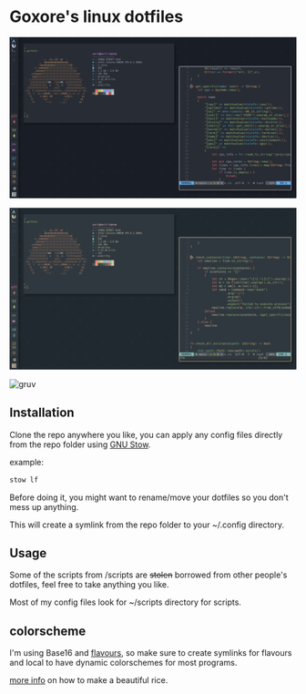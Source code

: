 # Goxore's linux dotfiles

![oned](img/oned.png)

![ever](img/ever.png)

![gruv](img/grub.png)

## Installation

Clone the repo anywhere you like, you can apply any config files directly from the repo folder using [GNU Stow](https://www.gnu.org/software/stow/).

example:
```bash
stow lf
```

Before doing it, you might want to rename/move your dotfiles so you don't mess up anything.

This will create a symlink from the repo folder to your ~/.config directory.

## Usage

Some of the scripts from /scripts are <s>stolen</s> borrowed from other people's dotfiles, feel free to take anything you like.

Most of my config files look for ~/scripts directory for scripts.

## colorscheme

I'm using Base16 and [flavours](https://github.com/Misterio77/flavours), so make sure to create symlinks for
flavours and local to have dynamic colorschemes for most programs.

[more info](https://www.yuriimeln.xyz/posts/easyricebase16) on how to make a beautiful rice.
